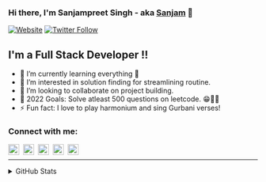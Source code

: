 ### Hi there, I'm Sanjampreet Singh - aka [Sanjam][website] 👋

[![Website](https://img.shields.io/website?label=sanjam.dev&style=for-the-badge&url=https%3A%2F%2Fsanjam.dev)][website]
[![Twitter Follow](https://img.shields.io/twitter/follow/sanjampreet_?color=1DA1F2&logo=twitter&style=for-the-badge)](https://twitter.com/intent/follow?original_referer=https%3A%2F%2Fgithub.com%2Fsanjampreet_&screen_name=sanjampreet_)

## I'm a Full Stack Developer !!

- 🌱 I’m currently learning everything 🤣
- 👀 I’m interested in solution finding for streamlining routine.
- 💞️ I’m looking to collaborate on project building.
- 🥅 2022 Goals: Solve atleast 500 questions on leetcode. 😁👨‍💻
- ⚡ Fun fact: I love to play harmonium and sing Gurbani verses!

### Connect with me:

[<img align="left" alt="sanjam.dev" style="float:left; padding-right:5px" width="22px" src="https://edent.github.io/SuperTinyIcons/images/svg/chrome.svg" />][website]
[<img align="left" alt="Sanjampreet Singh | YouTube" style="float:left; padding-right:5px" width="22px" src="https://edent.github.io/SuperTinyIcons/images/svg/youtube.svg" />][youtube]
[<img align="left" alt="Sanjampreet Singh | Twitter" style="float:left; padding-right:5px" width="22px" src="https://edent.github.io/SuperTinyIcons/images/svg/twitter.svg" />][twitter]
[<img align="left" alt="Sanjampreet Singh | LinkedIn" style="float:left; padding-right:5px" width="22px" src="https://edent.github.io/SuperTinyIcons/images/svg/linkedin.svg" />][linkedin]
[<img align="left" alt="Sanjampreet Singh | Instagram" style="float:left; padding-right:5px" width="22px" src="https://edent.github.io/SuperTinyIcons/images/svg/instagram.svg" />][instagram]

<br />

<!---
SanjampreetSingh/SanjampreetSingh is a ✨ special ✨ repository because its `README.md` (this file) appears on your GitHub profile.
You can click the Preview link to take a look at your changes.
--->

[website]: https://sanjam.dev/
[twitter]: https://twitter.com/sanjampreet_/
[youtube]: https://www.youtube.com/c/SanjampreetSinghiViewAD/
[instagram]: https://www.instagram.com/code_sanjam/ 
[linkedin]: https://www.linkedin.com/in/sanjampreetsingh/

---

<!-- <details>
  <summary>Recent GitHub Activity</summary>
  
<!--START_SECTION:activity-->
<!--END_SECTION:activity-->

<!-- </details> -->

<details>
  <summary>GitHub Stats</summary>

![Sanjampreet's GitHub stats](https://github-readme-stats.vercel.app/api?username=SanjampreetSingh&show_icons=true&hide=stars,prs,issues,contribs)

</details>
